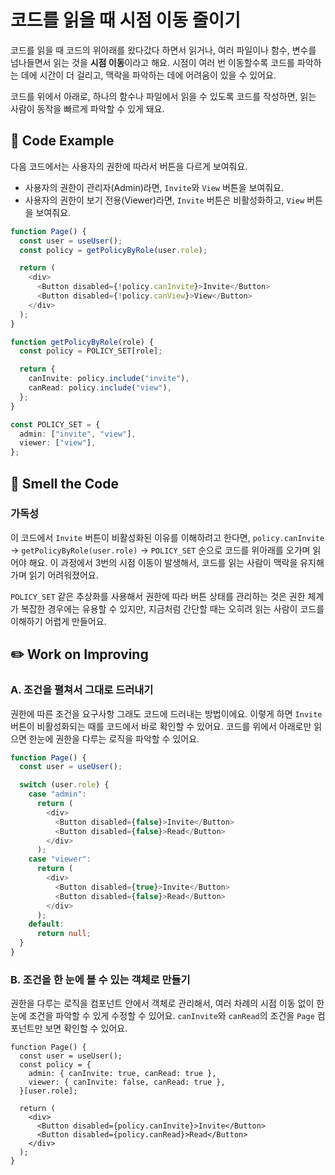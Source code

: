 # 코드를 읽을 때 시점 이동 줄이기

<div style="margin-top: 16px">
<Badge type="info" text="Readability" />
</div>

코드를 읽을 때 코드의 위아래를 왔다갔다 하면서 읽거나, 여러 파일이나 함수, 변수를 넘나들면서 읽는 것을 **시점 이동**이라고 해요.
시점이 여러 번 이동할수록 코드를 파악하는 데에 시간이 더 걸리고, 맥락을 파악하는 데에 어려움이 있을 수 있어요.

코드를 위에서 아래로, 하나의 함수나 파일에서 읽을 수 있도록 코드를 작성하면, 읽는 사람이 동작을 빠르게 파악할 수 있게 돼요.

## 📝 Code Example

다음 코드에서는 사용자의 권한에 따라서 버튼을 다르게 보여줘요.

- 사용자의 권한이 관리자(Admin)라면, `Invite`와 `View` 버튼을 보여줘요.
- 사용자의 권한이 보기 전용(Viewer)라면, `Invite` 버튼은 비활성화하고, `View` 버튼을 보여줘요.

```typescript
function Page() {
  const user = useUser();
  const policy = getPolicyByRole(user.role);

  return (
    <div>
      <Button disabled={!policy.canInvite}>Invite</Button>
      <Button disabled={!policy.canView}>View</Button>
    </div>
  );
}

function getPolicyByRole(role) {
  const policy = POLICY_SET[role];

  return {
    canInvite: policy.include("invite"),
    canRead: policy.include("view"),
  };
}

const POLICY_SET = {
  admin: ["invite", "view"],
  viewer: ["view"],
};
```

## 👃 Smell the Code

### 가독성

이 코드에서 `Invite` 버튼이 비활성화된 이유를 이해하려고 한다면, `policy.canInvite` → `getPolicyByRole(user.role)` → `POLICY_SET` 순으로 코드를 위아래를 오가며 읽어야 해요. 
이 과정에서 3번의 시점 이동이 발생해서, 코드를 읽는 사람이 맥락을 유지해 가며 읽기 어려워졌어요.

`POLICY_SET` 같은 추상화를 사용해서 권한에 따라 버튼 상태를 관리하는 것은 권한 체계가 복잡한 경우에는 유용할 수 있지만, 지금처럼 간단할 때는 오히려 읽는 사람이 코드를 이해하기 어렵게 만들어요.

## ✏️ Work on Improving

### A. 조건을 펼쳐서 그대로 드러내기

권한에 따른 조건을 요구사항 그래도 코드에 드러내는 방법이에요. 이렇게 하면 `Invite` 버튼이 비활성화되는 때를 코드에서 바로 확인할 수 있어요. 
코드를 위에서 아래로만 읽으면 한눈에 권한을 다루는 로직을 파악할 수 있어요.

```typescript
function Page() {
  const user = useUser();

  switch (user.role) {
    case "admin":
      return (
        <div>
          <Button disabled={false}>Invite</Button>
          <Button disabled={false}>Read</Button>
        </div>
      );
    case "viewer":
      return (
        <div>
          <Button disabled={true}>Invite</Button>
          <Button disabled={false}>Read</Button>
        </div>
      );
    default:
      return null;
  }
}
```

### B. 조건을 한 눈에 볼 수 있는 객체로 만들기

권한을 다루는 로직을 컴포넌트 안에서 객체로 관리해서, 여러 차례의 시점 이동 없이 한 눈에 조건을 파악할 수 있게 수정할 수 있어요. 
`canInvite`와 `canRead`의 조건을 `Page` 컴포넌트만 보면 확인할 수 있어요.

```tsx
function Page() {
  const user = useUser();
  const policy = {
    admin: { canInvite: true, canRead: true },
    viewer: { canInvite: false, canRead: true },
  }[user.role];

  return (
    <div>
      <Button disabled={policy.canInvite}>Invite</Button>
      <Button disabled={policy.canRead}>Read</Button>
    </div>
  );
}
```